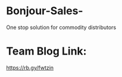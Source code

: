 # Bonjour-Sales-
One stop solution for commodity distributors

# Team Blog Link:  
https://rb.gy/fwtzin 
